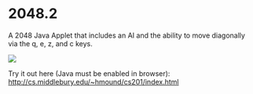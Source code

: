 # 2048.2
A 2048 Java Applet that includes an AI and the ability to move diagonally via the q, e, z, and c keys. 

![](https://github.com/henrymound/2048.2/blob/4fa4451c07cceba3f9ab8774a4f2caeb789b1f17/demo.gif)


Try it out here (Java must be enabled in browser): http://cs.middlebury.edu/~hmound/cs201/index.html
